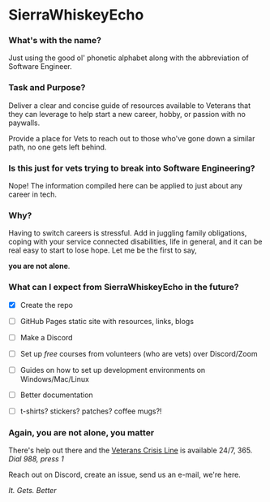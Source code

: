 # SierraWhiskeyEcho

### What's with the name?

Just using the good ol' phonetic alphabet along with the abbreviation of Software Engineer. 

### Task and Purpose?

Deliver a clear and concise guide of resources available to Veterans that they can leverage to help start a new career, hobby, or passion with no paywalls.

Provide a place for Vets to reach out to those who've gone down a similar path, no one gets left behind.

### Is this just for vets trying to break into Software Engineering?

Nope! The information compiled here can be applied to just about any career in tech.

### Why?

Having to switch careers is stressful. Add in juggling family obligations, coping with your service connected disabilities, life in general, and it can be real easy to start to lose hope. Let me be the first to say, 

**you are not alone**.

### What can I expect from SierraWhiskeyEcho in the future?
- [x] Create the repo
- [ ] GitHub Pages static site with resources, links, blogs
- [ ] Make a Discord
- [ ] Set up *free* courses from volunteers (who are vets) over Discord/Zoom
- [ ] Guides on how to set up development environments on Windows/Mac/Linux
- [ ] Better documentation
- [ ] t-shirts? stickers? patches? coffee mugs?!


### Again, you are not alone, you matter

There's help out there and the [Veterans Crisis Line](https://www.veteranscrisisline.net/) is available 24/7, 365. *Dial 988, press 1*

Reach out on Discord, create an issue, send us an e-mail, we're here.

*It. Gets. Better*


